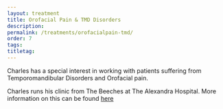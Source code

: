 ```yaml
---
layout: treatment
title: Orofacial Pain & TMD Disorders
description:
permalink: /treatments/orofacialpain-tmd/
order: 7
tags:
titletag:
---
```


Charles has a special interest in working with patients suffering from Temporomandibular Disorders and Orofacial pain.

Charles runs his clinic from The Beeches at The Alexandra Hospital.  More information on this can be found <a href="https://www.charlescrawford.info">here</a>

